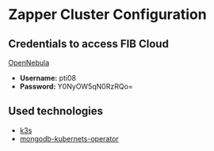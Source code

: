 # Zapper Cluster Configuration

## Credentials to access FIB Cloud
[OpenNebula](https://virtech.fib.upc.edu/)
- **Username:** pti08
- **Password:** Y0NyOW5qN0RzRQo=

## Used technologies
- [k3s](https://k3s.io/)
- [mongodb-kubernets-operator](https://github.com/mongodb/mongodb-kubernetes-operator)